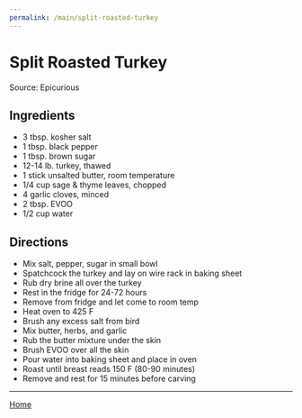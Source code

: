 ```yaml
---
permalink: /main/split-roasted-turkey
---
```

# Split Roasted Turkey

Source: Epicurious

## Ingredients

- 3 tbsp. kosher salt
- 1 tbsp. black pepper
- 1 tbsp. brown sugar
- 12-14 lb. turkey, thawed
- 1 stick unsalted butter, room temperature
- 1/4 cup sage & thyme leaves, chopped
- 4 garlic cloves, minced
- 2 tbsp. EVOO
- 1/2 cup water

## Directions

- Mix salt, pepper, sugar in small bowl
- Spatchcock the turkey and lay on wire rack in baking sheet
- Rub dry brine all over the turkey
- Rest in the fridge for 24-72 hours
- Remove from fridge and let come to room temp
- Heat oven to 425 F
- Brush any excess salt from bird
- Mix butter, herbs, and garlic
- Rub the butter mixture under the skin
- Brush EVOO over all the skin
- Pour water into baking sheet and place in oven
- Roast until breast reads 150 F (80-90 minutes)
- Remove and rest for 15 minutes before carving

---

[Home](https://thomasjbarrett82.github.io)
